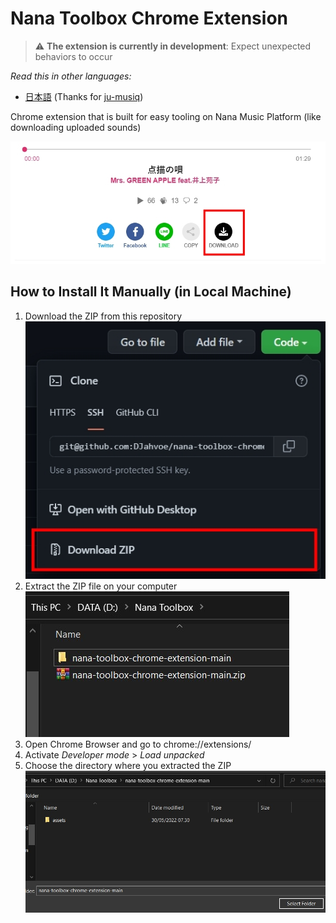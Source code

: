 # Nana Toolbox Chrome Extension
> ⚠️ **The extension is currently in development**: Expect unexpected behaviors to occur

*Read this in other languages:*
- [日本語](https://github.com/DJahvoe/nana-toolbox-chrome-extension/blob/main/README.ja.md) (Thanks for [ju-musiq](https://github.com/ju-musiq))

Chrome extension that is built for easy tooling on Nana Music Platform (like downloading uploaded sounds)

![download functionality](https://github.com/DJahvoe/nana-toolbox-chrome-extension/blob/main/img/functionality.jpg)

## How to Install It Manually (in Local Machine)
1. Download the ZIP from this repository <br />
![download step](https://github.com/DJahvoe/nana-toolbox-chrome-extension/blob/main/img/download-step.jpg)
2. Extract the ZIP file on your computer <br />
![extracted step](https://github.com/DJahvoe/nana-toolbox-chrome-extension/blob/main/img/extracted-step.jpg)
3. Open Chrome Browser and go to chrome://extensions/
4. Activate *Developer mode* > *Load unpacked*
5. Choose the directory where you extracted the ZIP <br />
![open directory step](https://github.com/DJahvoe/nana-toolbox-chrome-extension/blob/main/img/open-directory-step.jpg)
